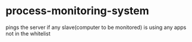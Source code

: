 # process-monitoring-system
pings the server if any slave(computer to be monitored) is using any apps not in the whitelist

